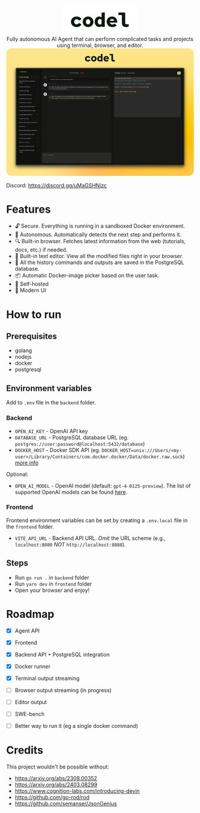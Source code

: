 <div align="center">
  <img src="./.github/logo.png" width="200" />
</div>

<div align="center">Fully autonomous AI Agent that can perform complicated tasks and projects using terminal, browser, and editor.</div>

<img src="./.github/demo.png" />

Discord: https://discord.gg/uMaGSHNjzc

# Features
- 🔓 Secure. Everything is running in a sandboxed Docker environment.
- 🤖 Autonomous. Automatically detects the next step and performs it.
- 🔍 Built-in browser. Fetches latest information from the web (tutorials, docs, etc.) if needed.
- 📙 Built-in text editor. View all the modified files right in your browser.
- 🧠 All the history commands and outputs are saved in the PostgreSQL database.
- 📦 Automatic Docker-image picker based on the user task.
- 🤳 Self-hosted
- 💅 Modern UI

# How to run
## Prerequisites
- golang
- nodejs
- docker
- postgresql

## Environment variables
Add to `.env` file in the `backend` folder.

### Backend
- `OPEN_AI_KEY` - OpenAI API key
- `DATABASE_URL` - PostgreSQL database URL (eg. `postgres://user:password@localhost:5432/database`)
- `DOCKER_HOST` - Docker SDK API (eg. `DOCKER_HOST=unix:///Users/<my-user>/Library/Containers/com.docker.docker/Data/docker.raw.sock`) [more info](https://stackoverflow.com/a/62757128/5922857)

Optional:
- `OPEN_AI_MODEL` - OpenAI model (default: `gpt-4-0125-preview`). The list of supported OpenAI models can be found [here](https://pkg.go.dev/github.com/sashabaranov/go-openai#pkg-constants).
### Frontend
Frontend environment variables can be set by creating a `.env.local` file in the `frontend` folder.
- `VITE_API_URL` - Backend API URL. *Omit* the URL scheme (e.g., `localhost:8080` *NOT* `http://localhost:8080`).

## Steps
- Run `go run .` in `backend` folder
- Run `yarn dev` in `frontend` folder
- Open your browser and enjoy!

# Roadmap
- [x] Agent API
- [x] Frontend
- [x] Backend API + PostgreSQL integration
- [x] Docker runner
- [x] Terminal output streaming
- [ ] Browser output streaming (in progress)
- [ ] Editor output
- [ ] SWE-bench
- [ ] Better way to run it (eg a single docker command)



# Credits
This project wouldn't be possible without:
- https://arxiv.org/abs/2308.00352
- https://arxiv.org/abs/2403.08299
- https://www.cognition-labs.com/introducing-devin
- https://github.com/go-rod/rod
- https://github.com/semanser/JsonGenius

